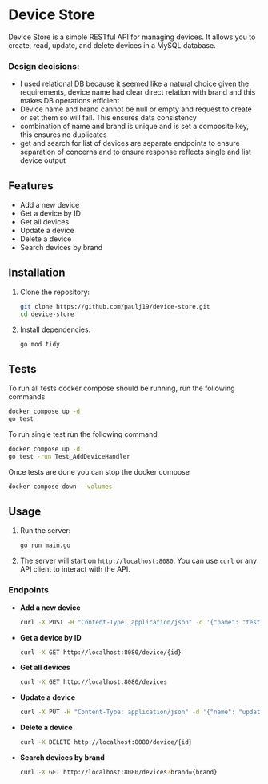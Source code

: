 # Device Store

Device Store is a simple RESTful API for managing devices. It allows you to create, read, update, and delete devices in a MySQL database.

### Design decisions:
   - I used relational DB because it seemed like a natural choice given the requirements, device name had clear direct relation with brand and this makes DB operations efficient
   - Device name and brand cannot be null or empty and request to create or set them so will fail. This ensures data consistency
   - combination of name and brand is unique and is set a composite key, this ensures no duplicates
   - get and search for list of devices are separate endpoints to ensure separation of concerns and to ensure response reflects single and list device output

## Features

- Add a new device
- Get a device by ID
- Get all devices
- Update a device
- Delete a device
- Search devices by brand

## Installation

1. Clone the repository:

   ```sh
   git clone https://github.com/paulj19/device-store.git
   cd device-store
   ```

2. Install dependencies:

   ```sh
   go mod tidy
   ```
   
## Tests
  To run all tests docker compose should be running, run the following commands
  ```sh 
  docker compose up -d 
  go test
  ```
  To run single test run the following command
  ```sh
  docker compose up -d 
  go test -run Test_AddDeviceHandler
  ```
  
  Once tests are done you can stop the docker compose
  ```sh
  docker compose down --volumes
  ```
## Usage

1. Run the server:

   ```sh
   go run main.go
   ```

2. The server will start on `http://localhost:8080`. You can use `curl` or any API client to interact with the API.

### Endpoints

- **Add a new device**

  ```sh
  curl -X POST -H "Content-Type: application/json" -d '{"name": "test device", "brand": "test brand"}' http://localhost:8080/device/
  ```

- **Get a device by ID**

  ```sh
  curl -X GET http://localhost:8080/device/{id}
  ```

- **Get all devices**

  ```sh
  curl -X GET http://localhost:8080/devices
  ```

- **Update a device**

  ```sh
  curl -X PUT -H "Content-Type: application/json" -d '{"name": "updated device", "brand": "updated brand"}' http://localhost:8080/device/{id}
  ```

- **Delete a device**

  ```sh
  curl -X DELETE http://localhost:8080/device/{id}
  ```

- **Search devices by brand**

  ```sh
  curl -X GET http://localhost:8080/devices?brand={brand}
  ```
